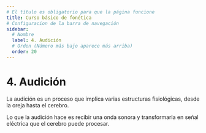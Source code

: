 ```yaml
---
# El título es obligatorio para que la página funcione
title: Curso básico de fonética
# Configuracion de la barra de navegación
sidebar:
  # Nombre
  label: 4. Audición
  # Orden (Número más bajo aparece más arriba)
  order: 20
---
```

# 4. Audición

La audición es un proceso que implica varias estructuras fisiológicas, desde la oreja hasta el cerebro.

Lo que la audición hace es recibir una onda sonora y transformarla en señal eléctrica que el cerebro puede procesar.


